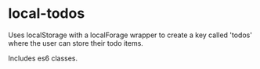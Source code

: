 # local-todos

Uses localStorage with a localForage wrapper to create a key called 'todos' where the user can store their todo items.

Includes es6 classes.
